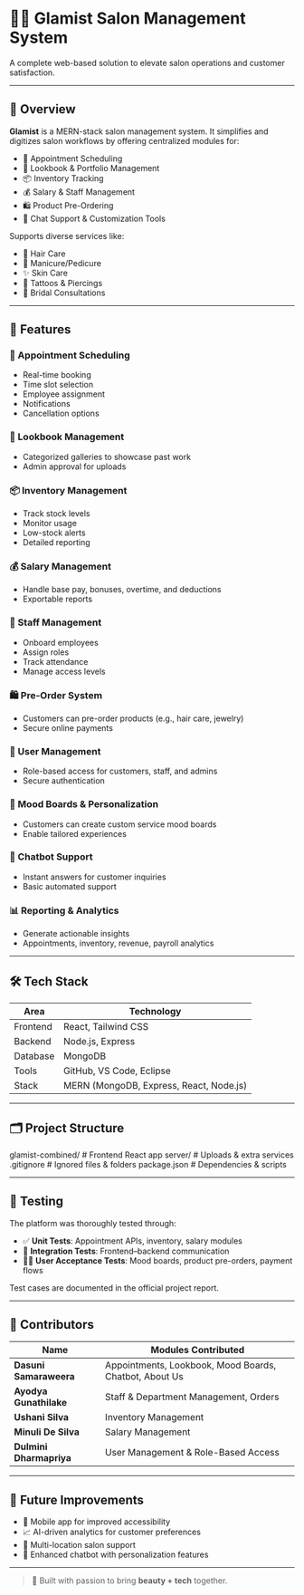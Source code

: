 # 💇‍♀️ Glamist Salon Management System

A complete web-based solution to elevate salon operations and customer satisfaction.

---

## 🌟 Overview

**Glamist** is a MERN-stack salon management system.
It simplifies and digitizes salon workflows by offering centralized modules for:

- 📅 Appointment Scheduling  
- 📸 Lookbook & Portfolio Management  
- 📦 Inventory Tracking  
- 💰 Salary & Staff Management  
- 🛍️ Product Pre-Ordering  
- 🤖 Chat Support & Customization Tools  

Supports diverse services like:
- 💆 Hair Care  
- 💅 Manicure/Pedicure  
- ✨ Skin Care  
- 💍 Tattoos & Piercings  
- 👰 Bridal Consultations  

---

## 🚀 Features

### 📅 Appointment Scheduling
- Real-time booking  
- Time slot selection  
- Employee assignment  
- Notifications  
- Cancellation options  

### 📸 Lookbook Management
- Categorized galleries to showcase past work  
- Admin approval for uploads  

### 📦 Inventory Management
- Track stock levels  
- Monitor usage  
- Low-stock alerts  
- Detailed reporting  

### 💰 Salary Management
- Handle base pay, bonuses, overtime, and deductions  
- Exportable reports  

### 👥 Staff Management
- Onboard employees  
- Assign roles  
- Track attendance  
- Manage access levels  

### 🛍️ Pre-Order System
- Customers can pre-order products (e.g., hair care, jewelry)  
- Secure online payments  

### 🔐 User Management
- Role-based access for customers, staff, and admins  
- Secure authentication  

### 🎨 Mood Boards & Personalization
- Customers can create custom service mood boards  
- Enable tailored experiences  

### 🤖 Chatbot Support
- Instant answers for customer inquiries  
- Basic automated support  

### 📊 Reporting & Analytics
- Generate actionable insights  
- Appointments, inventory, revenue, payroll analytics  

---

## 🛠️ Tech Stack

| Area        | Technology                 |
|-------------|----------------------------|
| Frontend    | React, Tailwind CSS        |
| Backend     | Node.js, Express           |
| Database    | MongoDB                    |
| Tools       | GitHub, VS Code, Eclipse   |
| Stack       | MERN (MongoDB, Express, React, Node.js) |

---

## 🗂️ Project Structure

glamist-combined/ # Frontend React app
server/ # Uploads & extra services
.gitignore # Ignored files & folders
package.json # Dependencies & scripts


---

## 🧪 Testing

The platform was thoroughly tested through:

- ✅ **Unit Tests**: Appointment APIs, inventory, salary modules  
- 🔗 **Integration Tests**: Frontend–backend communication  
- 👨‍💻 **User Acceptance Tests**: Mood boards, product pre-orders, payment flows  

Test cases are documented in the official project report.

---

## 👥 Contributors

| Name                | Modules Contributed                                              |
|---------------------|------------------------------------------------------------------|
| **Dasuni Samaraweera**      | Appointments, Lookbook, Mood Boards, Chatbot, About Us     |
| **Ayodya Gunathilake**      | Staff & Department Management, Orders                     |
| **Ushani Silva**            | Inventory Management                                       |
| **Minuli De Silva**         | Salary Management                                          |
| **Dulmini Dharmapriya**     | User Management & Role-Based Access                       |

---

## 🔮 Future Improvements

- 📱 Mobile app for improved accessibility  
- 📈 AI-driven analytics for customer preferences  
- 🏢 Multi-location salon support  
- 🧠 Enhanced chatbot with personalization features  

---

> 🎨 Built with passion to bring **beauty + tech** together.

